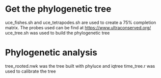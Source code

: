# Get the phylogenetic tree
uce_fishes.sh and uce_tetrapodes.sh are used to create a 75% completion matrix.
The probes used can be find at https://www.ultraconserved.org/
uce_tree.sh was used to build the phylogenetic tree

# Phylogenetic analysis
tree_rooted.nwk was the tree built with phyluce and iqtree
time_tree.r was used to calibrate the tree
